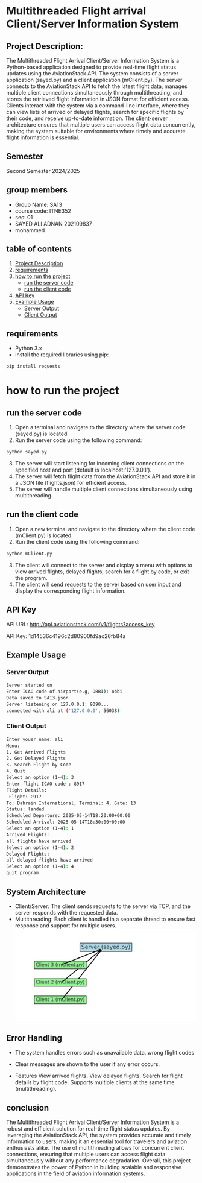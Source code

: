 # Multithreaded Flight arrival Client/Server Information System

## Project Description:
The Multithreaded Flight Arrival Client/Server Information System is a Python-based application designed to provide real-time flight status updates using the AviationStack API. The system consists of a server application (sayed.py) and a client application (mClient.py). The server connects to the AviationStack API to fetch the latest flight data, manages multiple client connections simultaneously through multithreading, and stores the retrieved flight information in JSON format for efficient access. Clients interact with the system via a command-line interface, where they can view lists of arrived or delayed flights, search for specific flights by their code, and receive up-to-date information. The client-server architecture ensures that multiple users can access flight data concurrently, making the system suitable for environments where timely and accurate flight information is essential.  

## Semester
Second Semester 2024/2025

## group members
* Group Name: SA13
* course code: ITNE352
* sec: 01
* SAYED ALI ADNAN 202109837 
* mohammed

## table of contents
1. [Project Description](#project-description)
2. [requirements](#requirements)
3. [how to run the project](#how-to-run-the-project)
   * [run the server code](#run-the-server-code)
   * [run the client code](#run-the-client-code)
4. [API Key](#api-key)
5. [Example Usage](#example-usage)
   * [Server Output](#server-output)
   * [Client Output](#client-output)









## requirements
* Python 3.x
* install the required libraries using pip:
```bash
pip install requests
```
# how to run the project
## run the server code
1. Open a terminal and navigate to the directory where the server code (sayed.py) is located.
2. Run the server code using the following command:
```bash
python sayed.py
```
3. The server will start listening for incoming client connections on the specified host and port (default is localhost:'127.0.0.1').
4. The server will fetch flight data from the AviationStack API and store it in a JSON file (flights.json) for efficient access.
5. The server will handle multiple client connections simultaneously using multithreading.

## run the client code
1. Open a new terminal and navigate to the directory where the client code (mClient.py) is located.
2. Run the client code using the following command:
```bash
python mClient.py
```
3. The client will connect to the server and display a menu with options to view arrived flights, delayed flights, search for a flight by code, or exit the program.
4. The client will send requests to the server based on user input and display the corresponding flight information.


## API Key
API URL: http://api.aviationstack.com/v1/flights?access_key

API Key: 1d14536c4196c2d80900fd9ac26fb84a


## Example Usage
### Server Output
```bash
Server started on
Enter ICAO code of airport(e.g, OBBI): obbi
Data saved to SA13.json
Server listening on 127.0.0.1: 9090...
connected with ali at ('127.0.0.0', 56038)
```
### Client Output
```bash
Enter youer name: ali
Menu:
1. Get Arrived Flights
2. Get Delayed Flights
3. Search Flight by Code
4. Quit
Select an option (1-4): 3
Enter flight ICAO code : G917
Flight Details:
 Flight: G917
To: Bahrain International, Terminal: 4, Gate: 13
Status: landed
Scheduled Departure: 2025-05-14T18:20:00+00:00
Scheduled Arrival: 2025-05-14T18:30:00+00:00
Select an option (1-4): 1
Arrived Flights:
all flights have arrived
Select an option (1-4): 2
Delayed Flights: 
all delayed flights have arrived
Select an option (1-4): 4 
quit program
```
## System Architecture
* Client/Server: The client sends requests to the server via TCP, and the server responds with the requested data.
* Multithreading: Each client is handled in a separate thread to ensure fast response and support for multiple users.![](client_server_diagram.png)

## Error Handling
* The system handles errors such as unavailable data, wrong flight codes
* Clear messages are shown to the user if any error occurs.

* Features
View arrived flights.
View delayed flights.
Search for flight details by flight code.
Supports multiple clients at the same time (multithreading).



## conclusion
The Multithreaded Flight Arrival Client/Server Information System is a robust and efficient solution for real-time flight status updates. By leveraging the AviationStack API, the system provides accurate and timely information to users, making it an essential tool for travelers and aviation enthusiasts alike. The use of multithreading allows for concurrent client connections, ensuring that multiple users can access flight data simultaneously without any performance degradation. Overall, this project demonstrates the power of Python in building scalable and responsive applications in the field of aviation information systems.




